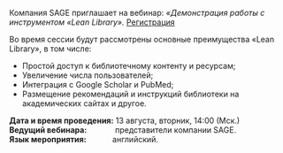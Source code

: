 Компания SAGE приглашает на вебинар: _«Демонстрация работы с инструментом «Lean Library»._ [Регистрация](https://us06web.zoom.us/webinar/register/WN_FoRTVYMhS56ldiMpCXzSMg#/registration)

Во время сессии будут рассмотрены основные преимущества «Lean Library», в том числе:
*   Простой доступ к библиотечному контенту и ресурсам;
*   Увеличение числа пользователей;
*   Интеграция с Google Scholar и PubMed;
*   Размещение рекомендаций и инструкций библиотеки на академических сайтах и другое.

**Дата и время проведения:** 13 августа, вторник, 14:00 (Мск.)  
**Ведущий вебинара:**             представители компании SAGE.  
**Язык мероприятия:**            английский.
